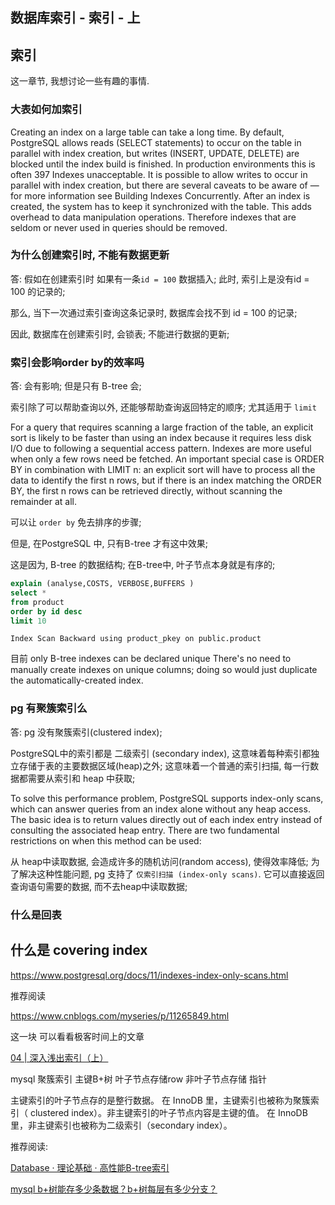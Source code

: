 ## 数据库索引 - 索引 - 上

## 索引

这一章节, 我想讨论一些有趣的事情. 

### 大表如何加索引

Creating an index on a large table can take a long time. By default, PostgreSQL allows reads (SELECT
statements) to occur on the table in parallel with index creation, but writes (INSERT, UPDATE,
DELETE) are blocked until the index build is finished. In production environments this is often
397
Indexes
unacceptable. It is possible to allow writes to occur in parallel with index creation, but there are several
caveats to be aware of — for more information see Building Indexes Concurrently.
After an index is created, the system has to keep it synchronized with the table. This adds overhead
to data manipulation operations. Therefore indexes that are seldom or never used in queries should
be removed.


### 为什么创建索引时, 不能有数据更新

答: 假如在创建索引时 如果有一条`id = 100` 数据插入;
此时, 索引上是没有id = 100 的记录的;

那么, 当下一次通过索引查询这条记录时, 数据库会找不到 id = 100 的记录;

因此, 数据库在创建索引时, 会锁表; 不能进行数据的更新;

### 索引会影响order by的效率吗

答: 会有影响; 但是只有 B-tree 会;


索引除了可以帮助查询以外, 还能够帮助查询返回特定的顺序;
尤其适用于 `limit` 


For a query that requires scanning a large fraction of the table, an explicit sort is likely to be faster than
using an index because it requires less disk I/O due to following a sequential access pattern. Indexes
are more useful when only a few rows need be fetched. An important special case is ORDER BY in
combination with LIMIT n: an explicit sort will have to process all the data to identify the first n
rows, but if there is an index matching the ORDER BY, the first n rows can be retrieved directly,
without scanning the remainder at all.


可以让 `order by` 免去排序的步骤;

但是, 在PostgreSQL 中, 只有B-tree 才有这中效果;

这是因为, B-tree 的数据结构; 
在B-tree中, 叶子节点本身就是有序的;


```sql
explain (analyse,COSTS, VERBOSE,BUFFERS )
select *
from product 
order by id desc 
limit 10
```

`Index Scan Backward using product_pkey on public.product`

目前 only B-tree indexes can be declared unique
There's no need to manually create indexes on unique columns; doing so would just duplicate
the automatically-created index.



### pg 有聚簇索引么

答: pg 没有聚簇索引(clustered index);

PostgreSQL中的索引都是 二级索引 (secondary index), 这意味着每种索引都独立存储于表的主要数据区域(heap)之外;
这意味着一个普通的索引扫描, 每一行数据都需要从索引和 heap 中获取;

To solve this performance problem, PostgreSQL supports index-only scans, which can answer queries
from an index alone without any heap access. The basic idea is to return values directly out of each
index entry instead of consulting the associated heap entry. There are two fundamental restrictions on
when this method can be used:


从 heap中读取数据, 会造成许多的随机访问(random access), 使得效率降低;
为了解决这种性能问题, pg 支持了 `仅索引扫描 (index-only scans)`.
它可以直接返回查询语句需要的数据, 而不去heap中读取数据;


### 什么是回表


## 什么是 covering index


https://www.postgresql.org/docs/11/indexes-index-only-scans.html

推荐阅读

https://www.cnblogs.com/myseries/p/11265849.html





这一块 可以看看极客时间上的文章

[04 | 深入浅出索引（上）](https://time.geekbang.org/column/article/69236)

mysql 聚簇索引
主键B+树 叶子节点存储row 
非叶子节点存储 指针

主键索引的叶子节点存的是整行数据。
在 InnoDB 里，主键索引也被称为聚簇索引（ clustered index）。非主键索引的叶子节点内容是主键的值。
在 InnoDB 里，非主键索引也被称为二级索引（secondary index）。


推荐阅读: 

[Database · 理论基础 · 高性能B-tree索引](http://mysql.taobao.org/monthly/2020/05/02/)

[mysql b+树能存多少条数据？b+树每层有多少分支？](https://blog.csdn.net/csdnlijingran/article/details/102309593)



